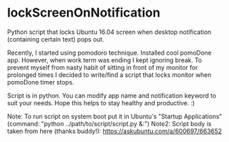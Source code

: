 # lockScreenOnNotification
Python script that locks Ubuntu 16.04 screen when desktop notification (containing certain text) pops out.

Recently, I started using pomodoro technique. Installed cool pomoDone app. However, when work term was ending I kept ignoring break.
To prevent myself from nasty habit of sitting in front of my monitor for prolonged times I decided to write/find a script that
locks monitor when pomoDone timer stops.

Script is in python. You can modify app name and notification keyword to suit your needs.
Hope this helps to stay healthy and productive. :)

Note: To run script on system boot put it in Ubuntu's "Startup Applications" (command: "python ../path/to/script/script.py &:")
Note2: Script body is taken from here (thanks buddy!): https://askubuntu.com/a/600697/663652

